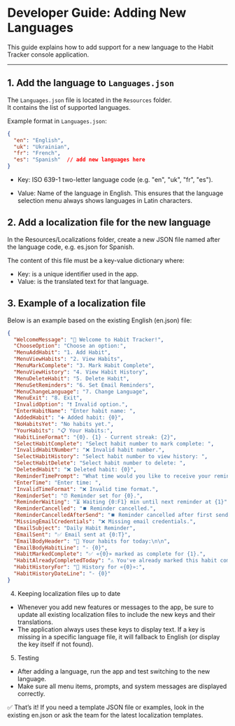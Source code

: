 # Developer Guide: Adding New Languages

This guide explains how to add support for a new language to the Habit Tracker console application.

---

## 1. Add the language to `Languages.json`

The `Languages.json` file is located in the `Resources` folder.  
It contains the list of supported languages.

Example format in `Languages.json`:

```json
{
  "en": "English",
  "uk": "Ukrainian",
  "fr": "French",
  "es": "Spanish"  // add new languages here
}
```

- Key: ISO 639-1 two-letter language code (e.g. "en", "uk", "fr", "es").

- Value: Name of the language in English. This ensures that the language selection menu always shows languages in Latin characters.

## 2. Add a localization file for the new language

In the Resources/Localizations folder, create a new JSON file named after the language code, e.g. es.json for Spanish.

The content of this file must be a key-value dictionary where:
- Key: is a unique identifier used in the app.
- Value: is the translated text for that language.

## 3. Example of a localization file
Below is an example based on the existing English (en.json) file:

```json
{
  "WelcomeMessage": "📅 Welcome to Habit Tracker!",
  "ChooseOption": "Choose an option:",
  "MenuAddHabit": "1. Add Habit",
  "MenuViewHabits": "2. View Habits",
  "MenuMarkComplete": "3. Mark Habit Complete",
  "MenuViewHistory": "4. View Habit History",
  "MenuDeleteHabit": "5. Delete Habit",
  "MenuSetReminders": "6. Set Email Reminders",
  "MenuChangeLanguage": "7. Change Language",
  "MenuExit": "8. Exit",
  "InvalidOption": "❗ Invalid option.",
  "EnterHabitName": "Enter habit name: ",
  "AddedHabit": "➕ Added habit: {0}",
  "NoHabitsYet": "No habits yet.",
  "YourHabits": "📋 Your Habits:",
  "HabitLineFormat": "{0}. {1} - Current streak: {2}",
  "SelectHabitComplete": "Select habit number to mark complete: ",
  "InvalidHabitNumber": "❌ Invalid habit number.",
  "SelectHabitHistory": "Select habit number to view history: ",
  "SelectHabitDelete": "Select habit number to delete: ",
  "DeletedHabit": "❌ Deleted habit: {0}",
  "ReminderTimePrompt": "What time would you like to receive your reminder? \nMust set it in HH:mm format.",
  "EnterTime": "Enter time: ",
  "InvalidTimeFormat": "❌ Invalid time format.",
  "ReminderSet": "⏰ Reminder set for {0}.",
  "ReminderWaiting": "⏳ Waiting {0:F1} min until next reminder at {1}",
  "ReminderCancelled": "⏹️ Reminder cancelled.",
  "ReminderCancelledAfterSend": "⏹️ Reminder cancelled after first send.",
  "MissingEmailCredentials": "❌ Missing email credentials.",
  "EmailSubject": "Daily Habit Reminder",
  "EmailSent": "✅ Email sent at {0:T}",
  "EmailBodyHeader": "📌 Your habits for today:\n\n",
  "EmailBodyHabitLine": "- {0}",
  "HabitMarkedComplete": "✅ «{0}» marked as complete for {1}.",
  "HabitAlreadyCompletedToday": "⚠️ You've already marked this habit complete today.",
  "HabitHistoryFor": "📅 History for «{0}»:",
  "HabitHistoryDateLine": "- {0}"
}
```

4. Keeping localization files up to date
- Whenever you add new features or messages to the app, be sure to update all existing localization files to include the new keys and their translations.
- The application always uses these keys to display text. If a key is missing in a specific language file, it will fallback to English (or display the key itself if not found).

5. Testing
- After adding a language, run the app and test switching to the new language.
- Make sure all menu items, prompts, and system messages are displayed correctly.

✅ That’s it!
If you need a template JSON file or examples, look in the existing en.json or ask the team for the latest localization templates.
